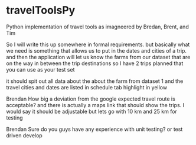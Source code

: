 # travelToolsPy
Python implementation of travel tools as imagneered by Bredan, Brent, and Tim

So I will write this up somewhere in formal requirements.
but basically what we need
is something that allows us to put in the dates and cities of a trip. and then the application will let us know the farms from our dataset that are on the way in between the trip destinations
so I have 2 trips planned
that you can use as your test set

it should spit out all data about the about the farm from dataset 1 and the travel cities and dates are listed in schedule tab highlight in yellow

Brendan
How big a deviation from the google expected travel route is acceptable?
and there is actually a maps link that should show the trips. I would say it should be adjustable but lets go with 10 km and 25 km for testing

Brendan
Sure
do you guys have any experience with unit testing?
or test driven develop
